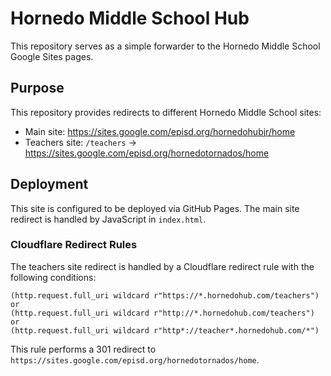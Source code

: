 # Hornedo Middle School Hub

This repository serves as a simple forwarder to the Hornedo Middle School Google Sites pages.

## Purpose

This repository provides redirects to different Hornedo Middle School sites:

- Main site: https://sites.google.com/episd.org/hornedohubjr/home
- Teachers site: `/teachers` → https://sites.google.com/episd.org/hornedotornados/home

## Deployment

This site is configured to be deployed via GitHub Pages. The main site redirect is handled by JavaScript in `index.html`.

### Cloudflare Redirect Rules

The teachers site redirect is handled by a Cloudflare redirect rule with the following conditions:

```
(http.request.full_uri wildcard r"https://*.hornedohub.com/teachers") or
(http.request.full_uri wildcard r"http://*.hornedohub.com/teachers") or
(http.request.full_uri wildcard r"http*://teacher*.hornedohub.com/*")
```

This rule performs a 301 redirect to `https://sites.google.com/episd.org/hornedotornados/home`.